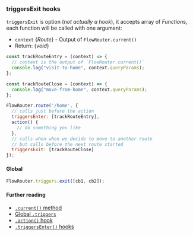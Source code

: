 ### triggersExit hooks

`triggersExit` is option (*not actually a hook*), it accepts array of *Function*s, each function will be called with one argument:
 - `context` {*Route*} - Output of `FlowRouter.current()`
 - Return: {*void*}

```js
const trackRouteEntry = (context) => {
  // context is the output of `FlowRouter.current()`
  console.log("visit-to-home", context.queryParams);
};

const trackRouteClose = (context) => {
  console.log("move-from-home", context.queryParams);
};

FlowRouter.route('/home', {
  // calls just before the action
  triggersEnter: [trackRouteEntry],
  action() {
    // do something you like
  },
  // calls when when we decide to move to another route
  // but calls before the next route started
  triggersExit: [trackRouteClose]
});
```

#### Global
```js
FlowRouter.triggers.exit([cb1, cb2]);
```

#### Further reading
 - [`.current()` method](https://github.com/veliovgroup/flow-router/blob/master/docs/api/current.md)
 - [Global `.triggers`](https://github.com/veliovgroup/flow-router/blob/master/docs/api/triggers.md)
 - [`.action()` hook](https://github.com/veliovgroup/flow-router/blob/master/docs/hooks/action.md)
 - [`.triggersEnter()` hooks](https://github.com/veliovgroup/flow-router/blob/master/docs/hooks/triggersEnter.md)
